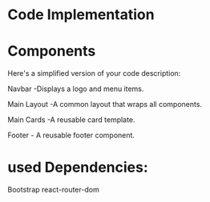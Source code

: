 # Code Implementation

# Components

Here's a simplified version of your code description:

Navbar
    -Displays a logo and menu items.

Main Layout
    -A common layout that wraps all components.

Main Cards
    -A reusable card template.
    
Footer
    - A reusable footer component.

# used Dependencies:

Bootstrap
react-router-dom
